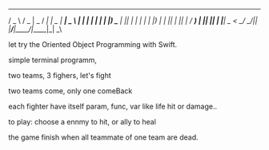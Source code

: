    ___   ___  ____  ____ ___ ____  _____ ____  
  / _ \ / _ \|  _ \/ ___|_ _|  _ \| ____|  _ \ 
 | | | | | | | |_) \___ \| || | | |  _| | |_) |
 | |_| | |_| |  __/ ___) | || |_| | |___|  _ < 
  \___/ \___/|_|   |____/___|____/|_____|_| \_\
                                              

let try the Oriented Object Programming with Swift.

simple terminal programm, 

two teams, 3 fighers, let's fight

two teams come, only one comeBack

each fighter have itself param, func, var like life hit or damage.. 

to play: choose a ennmy to hit, or ally to heal

the game finish when all teammate of one team are dead.

